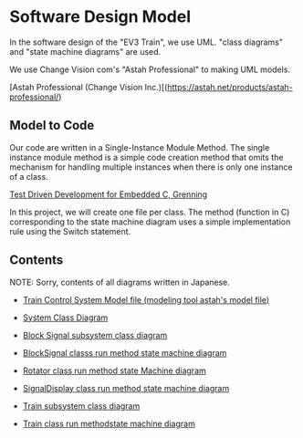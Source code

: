 # Software Design Model

In the  software design of the "EV3 Train", we use UML.
"class diagrams" and "state machine diagrams" are used.

We use Change Vision com's  "Astah Professional" to making UML models.

[Astah Professional (Change Vision Inc.)[(https://astah.net/products/astah-professional/)

## Model to Code

Our code are written in a Single-Instance Module Method.
The single instance module method is a simple code creation method that omits the mechanism for handling multiple instances when there is only one instance of a class.

[Test Driven Development for Embedded C, Grenning](https://pragprog.com/titles/jgade/test-driven-development-for-embedded-c/)

In this project, we will create one file per class.
The method (function in C) corresponding to the state machine diagram uses a simple implementation rule using the Switch statement.

## Contents

NOTE: Sorry, contents of all diagrams written in Japanese.

* [Train Control System Model file (modeling tool astah's model file)](train_control_system.asta)
* [System Class Diagram](System_class_diagram.png)
* [Block Signal subsystem class diagram](BlockSignal_subsystem_class_diagram.png)
* [BlockSignal classs run method state machine diagram](BlockSignal_classs_run_method_stm.png)
* [Rotator class run method state Machine diagram](Rotator_class_run_method_stm.png)

* [SignalDisplay class run method state machine diagram](SignalDisplay_class_run_method_stm.png)
* [Train subsystem class diagram](Train_subsystem_class_diagram.png)
* [Train class run methodstate machine diagram](Train_class_run_method_stm.png)
